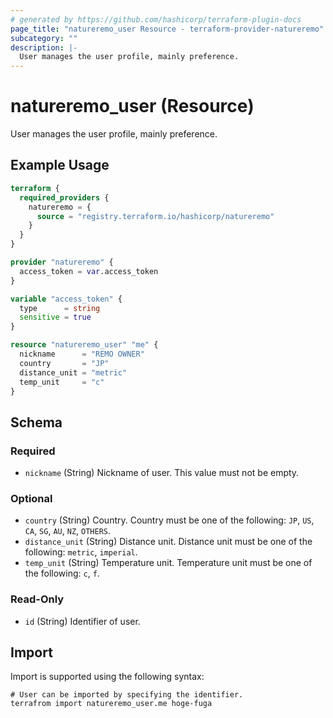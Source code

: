 ```yaml
---
# generated by https://github.com/hashicorp/terraform-plugin-docs
page_title: "natureremo_user Resource - terraform-provider-natureremo"
subcategory: ""
description: |-
  User manages the user profile, mainly preference.
---
```


# natureremo_user (Resource)

User manages the user profile, mainly preference.

## Example Usage

```terraform
terraform {
  required_providers {
    natureremo = {
      source = "registry.terraform.io/hashicorp/natureremo"
    }
  }
}

provider "natureremo" {
  access_token = var.access_token
}

variable "access_token" {
  type      = string
  sensitive = true
}

resource "natureremo_user" "me" {
  nickname      = "REMO OWNER"
  country       = "JP"
  distance_unit = "metric"
  temp_unit     = "c"
}
```

<!-- schema generated by tfplugindocs -->
## Schema

### Required

- `nickname` (String) Nickname of user. This value must not be empty.

### Optional

- `country` (String) Country. Country must be one of the following: `JP`, `US`, `CA`, `SG`, `AU`, `NZ`, `OTHERS`.
- `distance_unit` (String) Distance unit. Distance unit must be one of the following: `metric`, `imperial`.
- `temp_unit` (String) Temperature unit. Temperature unit must be one of the following: `c`, `f`.

### Read-Only

- `id` (String) Identifier of user.

## Import

Import is supported using the following syntax:

```shell
# User can be imported by specifying the identifier.
terrafrom import natureremo_user.me hoge-fuga
```
